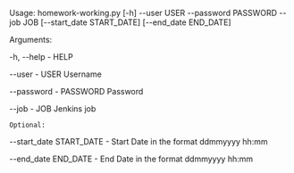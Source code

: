 Usage: homework-working.py [-h] --user USER --password PASSWORD --job JOB [--start_date START_DATE] [--end_date END_DATE]


Arguments:

  -h, --help -  HELP
	
  --user - USER           Username
	
  --password - PASSWORD   Password
	
  --job - JOB             Jenkins job
	
	Optional:
	
  --start_date START_DATE - Start Date in the format ddmmyyyy hh:mm
												
  --end_date END_DATE - End Date in the format ddmmyyyy hh:mm
